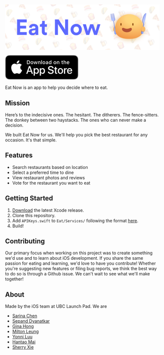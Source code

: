 [![Eat Now](./Images/eatnow.png)](https://github.com/ubclaunchpad/eat)

[![Download on the App Store](./Images/appstore.svg)](https://itunes.apple.com/ca/app/eat-now-find-where-to-eat/id1366648100?mt=8)

Eat Now is an app to help you decide where to eat.

## Mission
Here’s to the indecisive ones. The hesitant. The ditherers. The fence-sitters. The donkey between two haystacks. The ones who can never make a decision. 

We built Eat Now for us. We'll help you pick the best restaurant for any occasion. It's that simple.

## Features
* Search restaurants based on location
* Select a preferred time to dine
* View restaurant photos and reviews
* Vote for the restaurant you want to eat

## Getting Started
1. [Download](https://developer.apple.com/xcode/download/) the latest Xcode release.
2. Clone this repository.
3. Add `APIKeys.swift` to `Eat/Services/` following the format [here](./Configs/APIKeys.swift).
4. Build!

## Contributing
Our primary focus when working on this project was to create something we'd use and to learn about iOS development. If you share the same passion for eating and learning, we'd love to have you contribute! Whether you're suggesting new features or filing bug reports, we think the best way to do so is through a Github issue. We can't wait to see what we'll make together!

## About
Made by the iOS team at UBC Launch Pad. We are
* [Sarina Chen](https://github.com/sarina-chen)
* [Sepand Dyanatkar](https://github.com/DSep)
* [Gina Hong](https://github.com/1ginahong)
* [Milton Leung](https://github.com/miltonleung)
* [Yonni Luu](https://github.com/yonniluu)
* [Hantao Mai](https://github.com/hantaom)
* [Sherry Xie](https://github.com/sherryyx)
